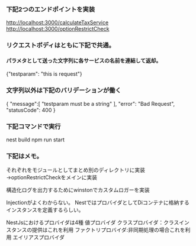 ### 下記2つのエンドポイントを実装

<http://localhost:3000/calculateTaxService>
<http://localhost:3000/optionRestrictCheck>

### リクエストボディはともに下記で共通。
#### パラメタとして送った文字列に各サービスの名前を連結して返却。
{"testparam": "this is request"}

### 文字列以外は下記のバリデーションが働く

{
"message":[
"testparam must be a string"
],
"error": "Bad Request",
"statusCode": 400
}
### 下記コマンドで実行
nest build 
npm run start

### 下記はメモ。
それぞれをモジュールとしてまとめ別のディレクトリに実装
→optionRestrictCheckをメインに実装

構造化ログを出力するためにwinstonでカスタムロガーを実装


Injectionがよくわからない。
NestではプロバイダとしてDiコンテナに格納するインスタンスを定義するらしい。

NestJsにおけるプロバイダは4種
値プロバイダ
クラスプロバイダ：クラスインスタンスの提供はこれを利用
ファクトリプロバイダ:非同期処理の場合これを利用
エイリアスプロバイダ
